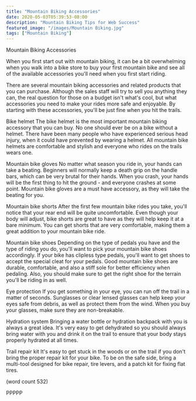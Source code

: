 ```yaml
---
title: "Mountain Biking Accessories"
date: 2020-05-03T05:39:53-08:00
description: "Mountain Biking Tips for Web Success"
featured_image: "/images/Mountain Biking.jpg"
tags: ["Mountain Biking"]
---
```


Mountain Biking Accessories

When you first start out with mountain biking, it
can be a bit overwhelming when you walk into a bike
store to buy your first mountain bike and see all
of the available accessories you'll need when you
first start riding.

There are several mountain biking accessories and 
related products that you can purchase.  Although 
the sales staff will try to sell you anything they
can, the real question for those on a budget isn't 
what's cool, but what accessories you need to make 
your rides more safe and enjoyable.  By starting 
with these accessories, you'll be just fine when you
hit the trails.

Bike helmet
The bike helmet is the most important mountain biking
accessory that you can buy.  No one should ever be 
on a bike without a helmet.  There have been many 
people who have experienced serious head injury, when
it could have prevented by wearing a helmet. All
mountain bike helmets are comfortable and stylish and
everyone who rides on the trails wears one.

Mountain bike gloves
No matter what season you ride in, your hands can 
take a beating.  Beginners will normally keep a death
grip on the handle bars, which can be very brutal for
their hands.  When you crash, your hands will be the 
first thing to hit the ground - and everyone crashes 
at some point.  Mountain bike gloves are a must have
accessory, as they will take the beating for you.  

Mountain bike shorts
After the first few mountain bike rides you take, you'll
notice that your rear end will be quite uncomfortable.
Even though your body will adjust, bike shorts are 
great to have as they will help keep it at a bare
minimum.  You can get shorts that are very comfortable,
making them a great addition to your mountain bike
ride.

Mountain bike shoes
Depending on the type of pedals you have and the type 
of riding you do, you'll want to pick your mountain bike
shoes accordingly.  If your bike has clipless type 
pedals, you'll want to get shoes to accept the special
cleat for your pedals.  Good mountain bike shoes are 
durable, comfortable, and also a stiff sole for better
efficiency when pedaling.  Also, you should make sure
to get the right shoe for the terrain you'll be riding
in as well.

Eye protection
If you get something in your eye, you can run off the 
trail in a matter of seconds.  Sunglasses or clear lensed
glasses can help keep your eyes safe from debris, as well
as protect them from the wind.  When you buy your glasses, 
make sure they are non-breakable.

Hydration system
Bringing a water bottle or hydration backpack with you is
always a great idea.  It's very easy to get dehydrated so
you should always bring water with you and drink it on
the trail to ensure that your body stays properly hydrated
at all times.

Trail repair kit
It's easy to get stuck in the woods or on the trail if you 
don't bring the proper repair kit for your bike.  To be 
on the safe side, bring a multi-tool designed for bike
repair, tire levers, and a patch kit for fixing flat 
tires.  

(word count 532)

PPPPP
